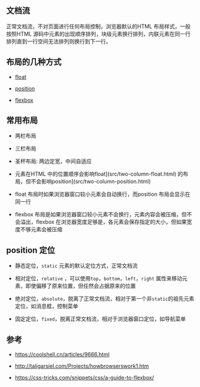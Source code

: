 ## 文档流

正常文档流，不对页面进行任何布局控制，浏览器默认的HTML 布局样式，一般按照HTML 源码中元素的出现顺序排列，块级元素换行排列，内联元素在同一行排列直到一行空间无法排列则换行到下一行。

## 布局的几种方式

- [float](../03_css/src/float.html)

- [position](src/two-column-position.html)

- [flexbox](src/flexbox.html)

## 常用布局

- 两栏布局

- 三栏布局

- 圣杯布局: 两边定宽，中间自适应

- 元素在HTML 中的位置顺序会影响float\](src/two-column-float.html) 的布局，但不会影响position\](src/two-column-position.html)

- float 布局时如果浏览器窗口较小元素会自动换行，而position 布局会显示在同一行

- flexbox 布局是如果浏览器窗口较小元素不会换行，元素内容会被压缩，但不会溢出，flexbox 在浏览器宽度足够是，各元素会保存指定的大小，但如果宽度不够元素会被压缩

## position 定位

- 静态定位，`static` 元素的默认定位方式，正常文档流

- 相对定位，`relative` ，可以使用`top`，`bottom`，`left`，`right` 属性来移动元素，即使偏移了原来位置，但任然会占据原来的位置

- 绝对定位，`absolute`，脱离了正常文档流，相对于第一个非`static`的祖先元素定位，如消息框，控制菜单

- 固定定位，`fixed`，脱离正常文档流，相对于浏览器窗口定位，如导航菜单

## 参考

- https://coolshell.cn/articles/9666.html

- http://taligarsiel.com/Projects/howbrowserswork1.htm

- https://css-tricks.com/snippets/css/a-guide-to-flexbox/
